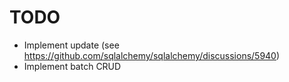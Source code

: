 TODO
====

  - Implement update (see https://github.com/sqlalchemy/sqlalchemy/discussions/5940)
  - Implement batch CRUD
